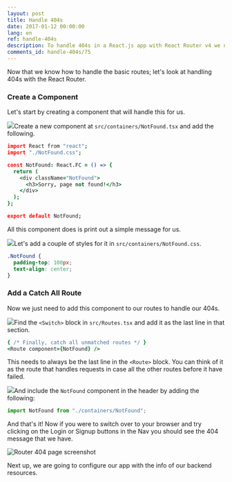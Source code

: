 ```yaml
---
layout: post
title: Handle 404s
date: 2017-01-12 00:00:00
lang: en
ref: handle-404s
description: To handle 404s in a React.js app with React Router v4 we need to set up a catch all Route at the bottom of our Switch block. A catch all Route does not have a path prop and responds to all routes.
comments_id: handle-404s/75
---
```


Now that we know how to handle the basic routes; let's look at handling 404s with the React Router.

### Create a Component

Let's start by creating a component that will handle this for us.

<img class="code-marker" src="/assets/s.png" />Create a new component at `src/containers/NotFound.tsx` and add the following.

``` coffee
import React from "react";
import "./NotFound.css";

const NotFound: React.FC = () => {
  return (
    <div className="NotFound">
      <h3>Sorry, page not found!</h3>
    </div>
  );
};

export default NotFound;
```

All this component does is print out a simple message for us.

<img class="code-marker" src="/assets/s.png" />Let's add a couple of styles for it in `src/containers/NotFound.css`.

``` css
.NotFound {
  padding-top: 100px;
  text-align: center;
}
```

### Add a Catch All Route

Now we just need to add this component to our routes to handle our 404s.

<img class="code-marker" src="/assets/s.png" />Find the `<Switch>` block in `src/Routes.tsx` and add it as the last line in that section.

``` coffee
{ /* Finally, catch all unmatched routes */ }
<Route component={NotFound} />
```

This needs to always be the last line in the `<Route>` block. You can think of it as the route that handles requests in case all the other routes before it have failed.

<img class="code-marker" src="/assets/s.png" />And include the `NotFound` component in the header by adding the following:

``` javascript
import NotFound from "./containers/NotFound";
```

And that's it! Now if you were to switch over to your browser and try clicking on the Login or Signup buttons in the Nav you should see the 404 message that we have.

![Router 404 page screenshot](/assets/router-404-page.png)

Next up, we are going to configure our app with the info of our backend resources.
